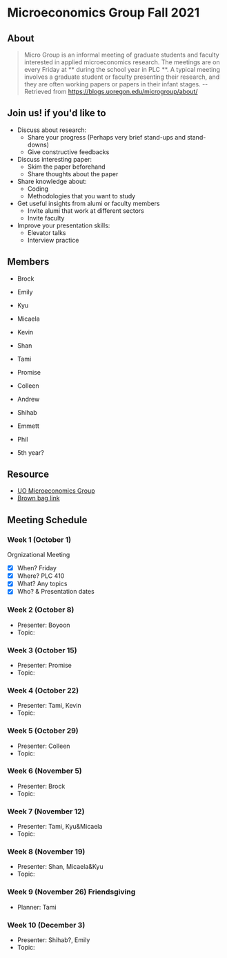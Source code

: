 # Microeconomics Group Fall 2021

## About 
> Micro Group is an informal meeting of graduate students and faculty interested in applied microeconomics research.  The meetings are on every Friday at ** during the school year in PLC **.  A typical meeting involves a graduate student or faculty presenting their research, and they are often working papers or papers in their infant stages. 
-- Retrieved from  https://blogs.uoregon.edu/microgroup/about/ 


## Join us! if you'd like to 
- Discuss about research: 
  - Share your progress (Perhaps very brief stand-ups and stand-downs)
  - Give constructive feedbacks
- Discuss interesting paper:
  - Skim the paper beforehand
  - Share thoughts about the paper
- Share knowledge about:
  - Coding
  - Methodologies that you want to study
- Get useful insights from alumi or faculty members
  - Invite alumi that work at different sectors 
  - Invite faculty 
- Improve your presentation skills:
  - Elevator talks
  - Interview practice

## Members
- Brock
- Emily
- Kyu
- Micaela
- Kevin
- Shan
- Tami
- Promise
- Colleen


- Andrew
- Shihab
- Emmett
- Phil


- 5th year?

## Resource
- [UO Microeconomics Group](https://blogs.uoregon.edu/microgroup/about/)
- [Brown bag link](https://lists.uoregon.edu/mailman/listinfo/econ_micro_brownbag)


## Meeting Schedule
### Week 1 (October 1) 
Orgnizational Meeting
- [X] When? Friday
- [X] Where? PLC 410
- [X] What? Any topics
- [X] Who? & Presentation dates

### Week 2 (October 8)
- Presenter: Boyoon
- Topic: 
### Week 3 (October 15)
- Presenter: Promise
- Topic: 

### Week 4 (October 22)
- Presenter: Tami, Kevin
- Topic: 

### Week 5 (October 29)
- Presenter: Colleen
- Topic: 

### Week 6 (November 5)
- Presenter: Brock
- Topic: 

### Week 7 (November 12)
- Presenter: Tami, Kyu&Micaela
- Topic: 

### Week 8 (November 19)
- Presenter: Shan, Micaela&Kyu
- Topic: 

### Week 9 (November 26) Friendsgiving
- Planner: Tami

### Week 10 (December 3)
- Presenter: Shihab?, Emily
- Topic: 





